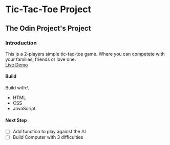 # Tic-Tac-Toe Project
## The Odin Project's Project
### Introduction
This is a 2-players simple tic-tac-toe game. Where you can competete with your families, friends or love one.\
[Live Demo](https://kimchavsov.github.io/tic-tae-toe/)

#### Build
Build with:\
  * HTML
  * CSS
  * JavaScript

#### Next Step
- [ ] Add function to play against the AI
- [ ] Build Computer with 3 difficulties